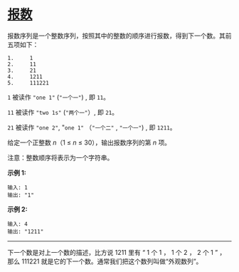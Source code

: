# [报数](https://leetcode-cn.com/problems/count-and-say/)

报数序列是一个整数序列，按照其中的整数的顺序进行报数，得到下一个数。其前五项如下：

```
1.     1
2.     11
3.     21
4.     1211
5.     111221
```

 `1` 被读作 `"one 1"` (`"一个一"`) , 即 `11`。 

 `11` 被读作 `"two 1s"` (`"两个一"`）, 即 `21`。 

`21` 被读作 `"one 2"`,  "`one 1"` （`"一个二"` , `"一个一"`) , 即 `1211`。

给定一个正整数 *n*（1 ≤ *n* ≤ 30），输出报数序列的第 *n* 项。

注意：整数顺序将表示为一个字符串。

**示例 1:**

```
输入: 1
输出: "1"
```

 **示例 2:** 

```
输入: 4
输出: "1211"
```

---

下一个数是对上一个数的描述，比方说 1211 里有 “ 1 个 1 ， 1 个 2 ， 2 个 1 ” ，那么 111221 就是它的下一个数。通常我们把这个数列叫做“外观数列”。